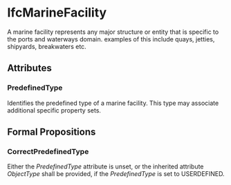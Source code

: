 # IfcMarineFacility

A marine facility represents any major structure or entity that is specific to the ports and waterways domain. examples of this include quays, jetties, shipyards, breakwaters etc.
<!-- end of short definition -->

## Attributes

### PredefinedType
Identifies the predefined type of a marine facility. This type may associate additional specific property sets.

## Formal Propositions

### CorrectPredefinedType
Either the _PredefinedType_ attribute is unset, or the inherited attribute _ObjectType_ shall be provided, if the _PredefinedType_ is set to USERDEFINED.
